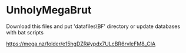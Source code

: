 # UnholyMegaBrut

Download this files and put 'datafiles\BF' directory or update databases with bat scripts

https://mega.nz/folder/e15hgDZR#ypdx7ULcBR6rvleFM8_CIA
